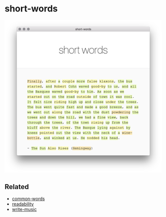 # short-words

[![screenshot](screenshot.png)](http://wooorm.com/short-words)

## Related

*   [common-words](http://github.com/wooorm/common-words)
*   [readability](http://github.com/wooorm/readability)
*   [write-music](http://github.com/wooorm/write-music)
